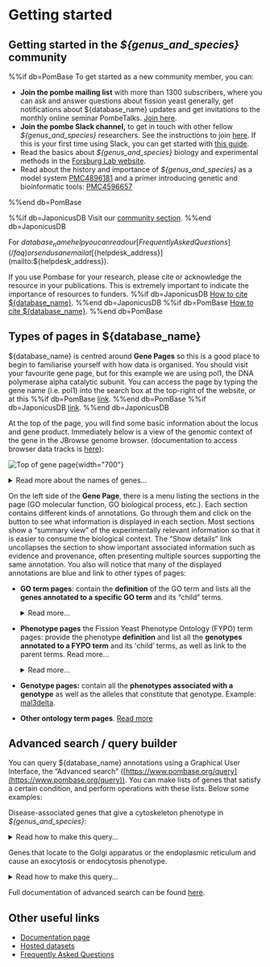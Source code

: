 # Getting started


## Getting started in the *${genus_and_species}* community

%%if db=PomBase
To get started as a new community member, you can:

- **Join the pombe mailing list** with more than 1300 subscribers, where you can ask and answer questions about fission yeast generally, get notifications about ${database_name} updates and get invitations to the monthly online seminar PombeTalks. [Join here](https://lists.cam.ac.uk/sympa/suboptions/ucam-pombelist).
- **Join the pombe Slack channel,** to get in touch with other fellow *${genus_and_species}* researchers. See the instructions to join [here](https://www.pombase.org/faq/how-can-i-join-pombeslack). If this is your first time using Slack, you can get started with [this guide](https://www.youtube.com/watch?v=RRxQQxiM7AA).
- Read the basics about *${genus_and_species}* biology and experimental methods in the [Forsburg Lab website](https://dornsife.usc.edu/pombenet/about-pombe/).
- Read about the history and importance of *${genus_and_species}* as a model system [PMC4896181](https://www.ncbi.nlm.nih.gov/pmc/articles/PMC4896181/) and a primer introducing genetic and bioinformatic tools: [PMC4596657](https://www.ncbi.nlm.nih.gov/pmc/articles/PMC4596657/)

%%end db=PomBase

%%if db=JaponicusDB
Visit our [community section](/community).
%%end db=JaponicusDB

For ${database_name} help you can read our [Frequently Asked Questions](/faq) or send us an email at [${helpdesk_address}](mailto:${helpdesk_address}).

If you use Pombase for your research, please cite or acknowledge the resource in your publications. This is extremely important to indicate the importance of resources to funders.
%%if db=JaponicusDB
[How to cite ${database_name}](/about/citing-japonicusdb).
%%end db=JaponicusDB
%%if db=PomBase
[How to cite ${database_name}](/about/citing-pombase).
%%end db=PomBase

## Types of pages in ${database_name}

${database_name} is centred around **Gene Pages** so this is a good place to begin to familiarise yourself with how data is organised. You should visit your favourite gene page, but for this example we are using pol1, the DNA polymerase alpha catalytic subunit. You can access the page by typing the gene name (i.e. pol1) into the search box at the top-right of the website, or at this
%%if db=PomBase
[link](https://www.pombase.org/gene/SPAC3H5.06c).
%%end db=PomBase
%%if db=JaponicusDB
[link](https://www.japonicusdb.org/gene/SJAG_05239).
%%end db=JaponicusDB

At the top of the page, you will find some basic information about the locus and gene product. Immediately below is a view of the genomic context of the gene in the JBrowse genome browser. (documentation to access browser data tracks is [here](/documentation/JBrowse_quick_start)):

![Top of gene page](assets/gene_page_top_part.png){width="700"}

<details>
<summary>
Read more about the names of genes…
</summary>
<p>The same gene may be known by different names. In ${database_name},
we consider three types:</p>
<ul>
<li><strong>Systematic ID</strong>, a unique identifier that represents
exclusively this gene in <em>${genus_and_species}</em>.</li>
<li><strong>Gene standard name,</strong> the most commonly used name of
this gene, that may not be exclusive to pombe, and could even be used as
a synonym of other fission yeast genes. This name will frequently be the
same as the orthologous gene in <em>S. cerevisiae</em>, (the ortholog of
pol1 in <em>S. cerevisiae</em> is also called pol1), but be aware there
are many notable examples where the same name is used for different
genes in other species. Some genes don’t yet have a standard name, but
if you study them you can <a
href="/submit-data/gene-naming-guidelines">name them</a>.</li>
<li><strong>Synonyms,</strong> alternative names for this gene that have
been used in the literature before. We encourage you to use the standard
name in publications where possible.</li>
</ul>
</details>

On the left side of the **Gene Page**, there is a menu listing the sections in the page (GO molecular function, GO biological process, etc.). Each section contains different kinds of annotations. Go through them and click on the <img src="/assets/info_icon.svg" style="width: 1em"/> button to see what information is displayed in each section. Most sections show a “summary view” of the experimentally relevant information so that it is easier to consume the biological context. The “Show details” link uncollapses the section to show important associated information such as evidence and provenance, often presenting multiple sources supporting the same annotation. You also will notice that many of the displayed annotations are blue and link to other types of pages:

- **GO term pages**: contain the **definition** of the GO term and lists all the **genes annotated to a specific GO term** and its “child” terms.
    <details>
    <summary>
    Read more…
    </summary>
    <ul>
    <li>GO annotations <strong>link</strong> <strong>a gene to a GO
    term</strong> that describes the molecular function(s) of its gene
    products, the process(es) they are involved in their localisation in the
    cell or their presence in macromolecular complexes.</li>
    <li>A term name may change over time, but if the <em>meaning</em> of a
    definition changes the term must be obsoleted, and the associated genes
    reannotated to the correct definition. This makes the term definition
    critical and curators must always ensure that the definition is
    appropriate for the annotation.</li>
    <li>A GO term can be linked to several parent terms through
    relationships. Let’s take the term <a
    href="https://www.ebi.ac.uk/QuickGO/term/GO:0001055">GO:0001055</a> (RNA
    polymerase II activity), graph below.
    <ul>
    <li>RNA polymerase II activity is a GO molecular function.</li>
    <li>This activity is a specific type of <a
    href="https://www.ebi.ac.uk/QuickGO/term/GO:0003899">GO:0003899</a>
    (DNA-directed 5’-3’ RNA polymerase activity), so <a
    href="https://www.ebi.ac.uk/QuickGO/term/GO:0001055">GO:0001055</a> is
    linked to <a
    href="https://www.ebi.ac.uk/QuickGO/term/GO:0003899">GO:0003899</a>
    through an <strong>is_a</strong> relationship.</li>
    <li>This activity is part of the GO biological process <a
    href="https://www.ebi.ac.uk/QuickGO/term/GO:0006366">GO:0006366</a>
    (Transcription by RNA polymerase II), so <a
    href="https://www.ebi.ac.uk/QuickGO/term/GO:0001055">GO:0001055</a> is
    linked to <a
    href="https://www.ebi.ac.uk/QuickGO/term/GO:0006366">GO:0006366</a>
    through a <strong>part_of</strong> relationship.</li>
    <li>This activity occurs at the GO cellular component <a
    href="https://www.ebi.ac.uk/QuickGO/term/GO:0000785">GO:0000785</a>
    (chromatin) so <a
    href="https://www.ebi.ac.uk/QuickGO/term/GO:0001055">GO:0001055</a> is
    linked to <a
    href="https://www.ebi.ac.uk/QuickGO/term/GO:0000785">GO:0000785</a>
    through a <strong>occurs_in</strong> relationship. <img
    src="assets/getting_started_go_tree.png"
    title="AmiGO ontology relationship tree for GO:0001055" width="500"
    alt="AmiGO ontology relationship tree for GO:0001055" /></li>
    </ul></li>
    <li>In ${database_name} GO term pages, for simplicity we do not present
    inter-ontology links and only link to children and parent terms of the
    same ‘aspect’ (i.e molecular function, biological process, cellular
    component) these include terms related to each other by the
    relationships is_a, part_of and the 3 ‘regulates’ relationships. For
    instance, in the page of GO molecular function <a
    href="https://www.pombase.org/term/GO:0003899">GO:0003899</a>
    (DNA-directed 5’-3’ RNA polymerase activity):
    <ul>
    <li>We include <a
    href="https://www.pombase.org/term/GO:0001055">GO:0001055</a> (RNA
    polymerase II activity), which is also a GO molecular function, linked
    to GO:0003899 through an <strong>is_a</strong> relationship</li>
    <li>We do not include the cellular component <a
    href="https://www.pombase.org/term/GO:0000428">GO:0000428</a>, linked to
    the molecular function GO:0003899 through a <strong>capable_of</strong>
    relationship.</li>
    <li>If you expand a term by clicking on the ‘+’ icon on its left, you
    can see the relationship to the term in the current page.</li>
    </ul></li>
    <li>Learn more about GO, its development and use in analyses in <a
    href="https://www.youtube.com/watch?v=6Am2VMbyTm4">this webinar</a> by
    former PomBase curator Antonia Lock.</li>
    </ul>
    </details>

- **Phenotype pages** the Fission Yeast Phenotype Ontology (FYPO) term pages: provide the phenotype **definition** and list all the **genotypes annotated to a FYPO term** and its 'child’ terms, as well as link to the parent terms. Read more…
    <details>
    <summary>
    Read more…
    </summary>
    <ul>
    <li>As for GO, the simplest relationship between FYPO terms is
    <strong>is_a</strong>, in which the child term describes a more specific
    phenotype than the parent. For example, <a
    href="https://www.pombase.org/term/FYPO:0006885">FYPO:0006885</a>
    (decreased protein level at mitotic spindle) <strong>is_a</strong> <a
    href="https://www.pombase.org/term/FYPO:0001324">FYPO:0001324</a>
    (decreased protein level during vegetative growth), which in turn
    <strong>is_a</strong> <a
    href="https://www.pombase.org/term/FYPO:0001325">FYPO:0001325</a>
    (altered protein level during vegetative growth).</li>
    <li>Other relationships also exist, such as <strong>output_of</strong>,
    which links a given phenotype to another that causes it. For example, <a
    href="https://www.pombase.org/term/FYPO:0000118">FYPO:0000118</a>
    (multiseptate vegetative cell) is <strong>output_of</strong> <a
    href="https://www.pombase.org/term/FYPO:0000032">FYPO:0000032</a>
    (abnormal cytokinesis). Therefore, in the page of <a
    href="https://www.pombase.org/term/FYPO:0000032">FYPO:0000032</a>, the
    annotations of <a
    href="https://www.pombase.org/term/FYPO:0000118">FYPO:0000118</a> are
    also displayed.</li>
    <li>Read more about FYPO, our phenotype ontology here.</li>
    </ul>
    </details>

- **Genotype pages:** contain all the **phenotypes associated with a genotype** as well as the alleles that constitute that genotype. Example: [mal3delta](https://www.pombase.org/genotype/mal3delta).

- **Other ontology term pages**. [Read more](https://www.pombase.org/documentation/ontology-term-page)

## Advanced search / query builder

You can query ${database_name} annotations using a Graphical User Interface, the “Advanced search” ([https://www.pombase.org/query](https://www.pombase.org/query)). You can make lists of genes that satisfy a certain condition, and perform operations with these lists. Below some examples:

<p>Disease-associated genes that give a cytoskeleton phenotype in
<em>${genus_and_species}</em>:</p>
<details>
<summary>
Read how to make this query…
</summary>
<ul>
<li>Get the list of all disease-associated genes:
<ul>
<li>Click on <em>Commonly used queries &gt; All disease associated
genes.</em></li>
</ul></li>
<li>Get the list of all genes annotated with a cytoskeleton phenotype:
<ul>
<li>Click on <em>Phenotype</em></li>
<li>Type “abnormal cytoskeleton” and select FYPO:0002397.</li>
<li>Click on <em>Submit</em></li>
</ul></li>
<li>You should see two queries in the <em>Combine queries</em> table
below named “genes annotated with”abnormal cytoskeleton” […]” and ”All
disease associated genes”. Select both by clicking on the tickbox on the
left.</li>
<li>Then click on <em>intersect / and</em>. This will generate an
intersection of both lists (genes present in both) with genes that
satisfies both conditions.</li>
<li>The number in the “Results” column is the number of genes that
satisfy those conditions. Click on it to see the lists of genes.</li>
<li>In that page, you can choose the columns to be displayed, and export
your data for further usage.</li>
</ul>
</details>
<p>Genes that locate to the Golgi apparatus or the endoplasmic reticulum
and cause an exocytosis or endocytosis phenotype.</p>
<details>
<summary>
Read how to make this query…
</summary>
<ul>
<li>Get the list of all genes that have annotations saying that one of
their gene products locates to the Golgi apparatus (they are annotated
to GO:0005794, “Golgi apparatus”):
<ul>
<li>Click on <em>GO</em></li>
<li>Type “Golgi apparatus” and select GO:0005794.</li>
<li>Click on Submit</li>
</ul></li>
<li>Get the list of all genes that have annotations saying that one of
their gene products locates to the endoplasmic reticulum (they are
annotated to GO:0005783, “endoplasmic reticulum”).
<ul>
<li>Click on <em>GO</em></li>
<li>Type “endoplasmic reticulum” and select GO:0005783.</li>
<li>Click on Submit</li>
</ul></li>
<li>In the <em>Combine queries</em> table below, select both <em>genes
annotated with “Golgi apparatus”</em> and <em>genes annotated with
“endoplasmic reticulum”</em> by clicking on the tickbox on the
left.</li>
<li>Then click on <em>Union / or</em>. This will generate a union of
both lists (genes present in either of the lists) with genes that
satisfy either condition.</li>
<li>Get the list of all genes annotated with an exocytosis phenotype:
<ul>
<li>Click on <em>Phenotype</em></li>
<li>Type “abnormal exocytosis” and select FYPO:0007873</li>
<li>Click on <em>Submit</em></li>
</ul></li>
<li>Get the list of all genes annotated with an endocytosis phenotype:
<ul>
<li>Click on <em>Phenotype</em></li>
<li>Type “abnormal endocytosis” and select FYPO:0003886</li>
<li>Click on <em>Submit</em></li>
</ul></li>
<li>Do a union of the phenotype lists, as for the GO terms.</li>
<li>Still in the <em>Combine queries</em> table, select both union
lists, and click on <em>intersect / and</em>. This will generate an
intersection of both lists (genes present in both) with genes that
satisfies both conditions.</li>
<li>The number in the “Results” column is the number of genes that
satisfy those conditions. Click on it to see the lists of genes.</li>
<li>In that page, you can choose the columns to be displayed, and export
your data for further usage.</li>
</ul>
</details>

Full documentation of advanced search can be found [here](/documentation/advanced-search).

## Other useful links

- [Documentation page](/documentation)
- [Hosted datasets](/datasets)
- [Frequently Asked Questions](/faq)
